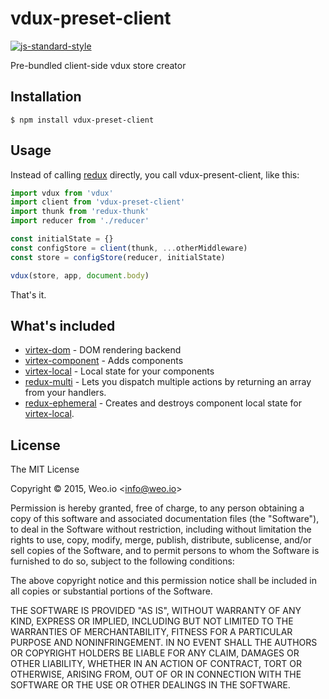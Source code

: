 
# vdux-preset-client

[![js-standard-style](https://img.shields.io/badge/code%20style-standard-brightgreen.svg?style=flat)](https://github.com/feross/standard)

Pre-bundled client-side vdux store creator

## Installation

    $ npm install vdux-preset-client

## Usage

Instead of calling [redux](https://github.com/rackt/redux) directly, you call vdux-present-client, like this:

```javascript
import vdux from 'vdux'
import client from 'vdux-preset-client'
import thunk from 'redux-thunk'
import reducer from './reducer'

const initialState = {}
const configStore = client(thunk, ...otherMiddleware)
const store = configStore(reducer, initialState)

vdux(store, app, document.body)
```

That's it.

## What's included

  * [virtex-dom](https://github.com/ashaffer/virtex-dom) - DOM rendering backend
  * [virtex-component](https://github.com/ashaffer/virtex-component) - Adds components
  * [virtex-local](https://github.com/ashaffer/virtex-local) - Local state for your components
  * [redux-multi](https://github.com/ashaffer/redux-multi) - Lets you dispatch multiple actions by returning an array from your handlers.
  * [redux-ephemeral](https://github.com/ashaffer/redux-ephemeral) - Creates and destroys component local state for [virtex-local](https://github.com/ashaffer/virtex-local).

## License

The MIT License

Copyright &copy; 2015, Weo.io &lt;info@weo.io&gt;

Permission is hereby granted, free of charge, to any person obtaining a copy of this software and associated documentation files (the "Software"), to deal in the Software without restriction, including without limitation the rights to use, copy, modify, merge, publish, distribute, sublicense, and/or sell copies of the Software, and to permit persons to whom the Software is furnished to do so, subject to the following conditions:

The above copyright notice and this permission notice shall be included in all copies or substantial portions of the Software.

THE SOFTWARE IS PROVIDED "AS IS", WITHOUT WARRANTY OF ANY KIND, EXPRESS OR IMPLIED, INCLUDING BUT NOT LIMITED TO THE WARRANTIES OF MERCHANTABILITY, FITNESS FOR A PARTICULAR PURPOSE AND NONINFRINGEMENT. IN NO EVENT SHALL THE AUTHORS OR COPYRIGHT HOLDERS BE LIABLE FOR ANY CLAIM, DAMAGES OR OTHER LIABILITY, WHETHER IN AN ACTION OF CONTRACT, TORT OR OTHERWISE, ARISING FROM, OUT OF OR IN CONNECTION WITH THE SOFTWARE OR THE USE OR OTHER DEALINGS IN THE SOFTWARE.
